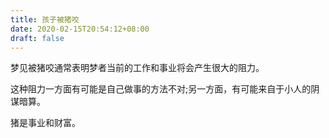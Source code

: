 ```yaml
---
title: 孩子被猪咬
date: 2020-02-15T20:54:12+08:00
draft: false
---
```


梦见被猪咬通常表明梦者当前的工作和事业将会产生很大的阻力。

这种阻力一方面有可能是自己做事的方法不对;另一方面，有可能来自于小人的阴谋暗算。

猪是事业和财富。


